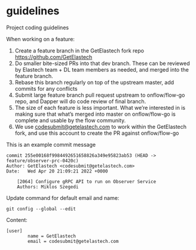 # guidelines
Project coding guidelines

When working on a feature:
1. Create a feature branch in the GetElastech fork repo https://github.com/GetElastech
2. Do smaller bite-sized PRs into that dev branch. These can be reviewed by Elastech team + DL team members as needed, and merged into the feature branch.
3. Rebase this branch regularly on top of the upstream master, add commits for any conflicts
4. Submit large feature branch pull request upstream to onflow/flow-go repo, and Dapper will do code review of final branch.
5. The size of each feature is less important. What we’re interested in is making sure that what’s merged into master on onflow/flow-go is complete and usable by the flow community.
6. We use codesubmit@getelastech.com to work within the GetElastech fork, and use this account to create the PR against onflow/flow-go

This is an example commit message

```
commit 255e00168f9984492651658826a349e95823ab53 (HEAD -> feature/observer-prc-0420c)
Author: GetElastech <codesubmit@getelastech.com>
Date:   Wed Apr 20 21:09:21 2022 +0000

    [2064] Configure gRPC API to run on Observer Service
    Authors: Miklos Szegedi
```

Update command for default email and name:

```
git config --global --edit
```

Content:
```
[user]
        name = GetElastech
        email = codesubmit@getelastech.com
```
